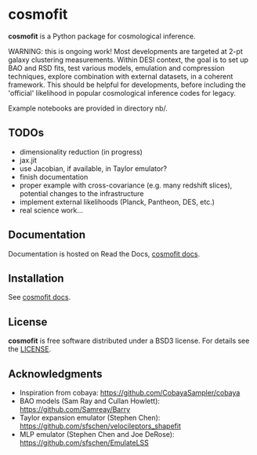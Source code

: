 # cosmofit

**cosmofit** is a Python package for cosmological inference.

WARNING: this is ongoing work! Most developments are targeted at 2-pt galaxy clustering measurements.
Within DESI context, the goal is to set up BAO and RSD fits, test various models, emulation and compression techniques,
explore combination with external datasets, in a coherent framework.
This should be helpful for developments, before including the 'official' likelihood in popular cosmological inference codes for legacy.

Example notebooks are provided in directory nb/.

## TODOs

- dimensionality reduction (in progress)
- jax.jit
- use Jacobian, if available, in Taylor emulator?
- finish documentation
- proper example with cross-covariance (e.g. many redshift slices), potential changes to the infrastructure
- implement external likelihoods (Planck, Pantheon, DES, etc.)
- real science work...

## Documentation

Documentation is hosted on Read the Docs, [cosmofit docs](https://cosmofit.readthedocs.io/).

## Installation

See [cosmofit docs](https://cosmofit.readthedocs.io/en/latest/user/building.html).

## License

**cosmofit** is free software distributed under a BSD3 license. For details see the [LICENSE](https://github.com/adematti/cosmofit/blob/main/LICENSE).

## Acknowledgments

- Inspiration from cobaya: https://github.com/CobayaSampler/cobaya
- BAO models (Sam Ray and Cullan Howlett): https://github.com/Samreay/Barry
- Taylor expansion emulator (Stephen Chen): https://github.com/sfschen/velocileptors_shapefit
- MLP emulator (Stephen Chen and Joe DeRose): https://github.com/sfschen/EmulateLSS
